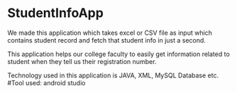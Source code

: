 # StudentInfoApp 
We made this application which takes  excel or CSV file as input 
which contains student record and fetch that student info in just a second. 

This application helps our college faculty to easily get information related to student
when they tell us their registration number.

Technology used in this application is JAVA, XML, MySQL Database etc.
#Tool used: android studio
